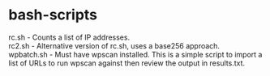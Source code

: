 # bash-scripts

rc.sh - Counts a list of IP addresses.</br>
rc2.sh - Alternative version of rc.sh, uses a base256 approach.</br>
wpbatch.sh - Must have wpscan installed. This is a simple script to import a list of URLs to run wpscan against then review the output in results.txt.</br>
